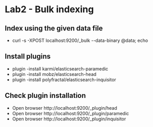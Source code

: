 # Lab2 - Bulk indexing

## Index using the given data file

+ curl -s -XPOST localhost:9200/_bulk --data-binary @data; echo

## Install plugins

+ plugin -install karmi/elasticsearch-paramedic
+ plugin -install mobz/elasticsearch-head
+ plugin -install polyfractal/elasticsearch-inquisitor

## Check plugin installation

+ Open browser http://localhost:9200/_plugin/head
+ Open browser http://localhost:9200/_plugin/paramedic
+ Open browser http://localhost:9200/_plugin/inquisitor
